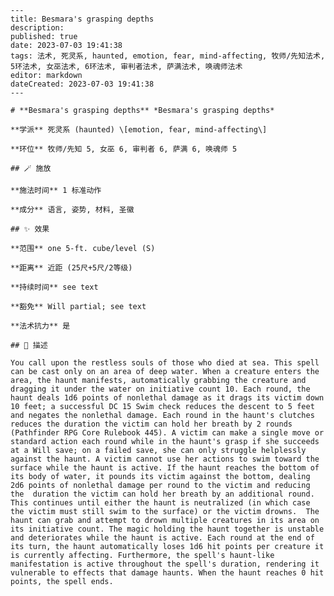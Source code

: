 
    ---
    title: Besmara's grasping depths
    description: 
    published: true
    date: 2023-07-03 19:41:38
    tags: 法术, 死灵系, haunted, emotion, fear, mind-affecting, 牧师/先知法术, 5环法术, 女巫法术, 6环法术, 审判者法术, 萨满法术, 唤魂师法术
    editor: markdown
    dateCreated: 2023-07-03 19:41:38
    ---

    # **Besmara's grasping depths** *Besmara's grasping depths*

    **学派** 死灵系 (haunted) \[emotion, fear, mind-affecting\] 

    **环位** 牧师/先知 5, 女巫 6, 审判者 6, 萨满 6, 唤魂师 5

    ## 🪄 施放

    **施法时间** 1 标准动作

    **成分** 语言, 姿势, 材料, 圣徽

    ## ✨ 效果  

    **范围** one 5-ft. cube/level (S)

    **距离** 近距 (25尺+5尺/2等级)  

    **持续时间** see text 

    **豁免** Will partial; see text

    **法术抗力** 是

    ## 📖 描述

    You call upon the restless souls of those who died at sea. This spell can be cast only on an area of deep water. When a creature enters the area, the haunt manifests, automatically grabbing the creature and dragging it under the water on initiative count 10. Each round, the haunt deals 1d6 points of nonlethal damage as it drags its victim down 10 feet; a successful DC 15 Swim check reduces the descent to 5 feet and negates the nonlethal damage. Each round in the haunt's clutches reduces the duration the victim can hold her breath by 2 rounds (Pathfinder RPG Core Rulebook 445). A victim can make a single move or standard action each round while in the haunt's grasp if she succeeds at a Will save; on a failed save, she can only struggle helplessly against the haunt. A victim cannot use her actions to swim toward the surface while the haunt is active. If the haunt reaches the bottom of its body of water, it pounds its victim against the bottom, dealing 2d6 points of nonlethal damage per round to the victim and reducing the  duration the victim can hold her breath by an additional round. This continues until either the haunt is neutralized (in which case the victim must still swim to the surface) or the victim drowns.  The haunt can grab and attempt to drown multiple creatures in its area on its initiative count. The magic holding the haunt together is unstable and deteriorates while the haunt is active. Each round at the end of its turn, the haunt automatically loses 1d6 hit points per creature it is currently affecting. Furthermore, the spell's haunt-like manifestation is active throughout the spell's duration, rendering it vulnerable to effects that damage haunts. When the haunt reaches 0 hit points, the spell ends.
    